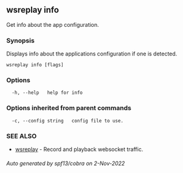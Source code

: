 ## wsreplay info

Get info about the app configuration.

### Synopsis

Displays info about the applications configuration if one is detected.

```
wsreplay info [flags]
```

### Options

```
  -h, --help   help for info
```

### Options inherited from parent commands

```
  -c, --config string   config file to use.
```

### SEE ALSO

* [wsreplay](wsreplay.md)	 - Record and playback websocket traffic.

###### Auto generated by spf13/cobra on 2-Nov-2022
